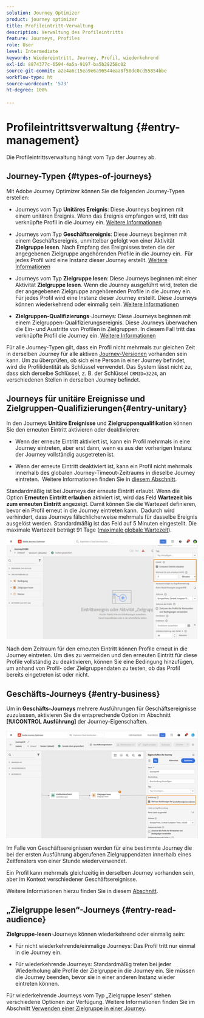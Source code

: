 ```yaml
---
solution: Journey Optimizer
product: journey optimizer
title: Profileintritt-Verwaltung
description: Verwaltung des Profileintritts
feature: Journeys, Profiles
role: User
level: Intermediate
keywords: Wiedereintritt, Journey, Profil, wiederkehrend
exl-id: 8874377c-6594-4a5a-9197-ba5b28258c02
source-git-commit: a2e4a6c15ea9e6a96544eaa8f58dc0cd55854bbe
workflow-type: ht
source-wordcount: '573'
ht-degree: 100%

---
```



# Profileintrittsverwaltung {#entry-management}

Die Profileintrittsverwaltung hängt vom Typ der Journey ab. 

## Journey-Typen {#types-of-journeys}

Mit Adobe Journey Optimizer können Sie die folgenden Journey-Typen erstellen:

* Journeys vom Typ **Unitäres Ereignis**: Diese Journeys beginnen mit einem unitären Ereignis. Wenn das Ereignis empfangen wird, tritt das verknüpfte Profil in die Journey ein. [Weitere Informationen](#entry-unitary)

* Journeys vom Typ **Geschäftsereignis**: Diese Journeys beginnen mit einem Geschäftsereignis, unmittelbar gefolgt von einer Aktivität **Zielgruppe lesen**. Nach Empfang des Ereignisses treten die der angegebenen Zielgruppe angehörenden Profile in die Journey ein.  Für jedes Profil wird eine Instanz dieser Journey erstellt. [Weitere Informationen](#entry-business)

* Journeys vom Typ **Zielgruppe lesen**: Diese Journeys beginnen mit einer Aktivität **Zielgruppe lesen**. Wenn die Journey ausgeführt wird, treten die der angegebenen Zielgruppe angehörenden Profile in die Journey ein. Für jedes Profil wird eine Instanz dieser Journey erstellt. Diese Journeys können wiederkehrend oder einmalig sein. [Weitere Informationen](#entry-read-audience)

* **Zielgruppen-Qualifizierungs**-Journeys: Diese Journeys beginnen mit einem Zielgruppen-Qualifizierungsereignis. Diese Journeys überwachen die Ein- und Austritte von Profilen in Zielgruppen. In diesem Fall tritt das verknüpfte Profil die Journey ein. [Weitere Informationen](#entry-unitary)

Für alle Journey-Typen gilt, dass ein Profil nicht mehrmals zur gleichen Zeit in derselben Journey für alle aktiven [Journey-Versionen](publishing-the-journey.md#journey-versions-journey-versions) vorhanden sein kann. Um zu überprüfen, ob sich eine Person in einer Journey befindet, wird die Profilidentität als Schlüssel verwendet. Das System lässt nicht zu, dass sich derselbe Schlüssel, z. B. der Schlüssel `CRMID=3224`, an verschiedenen Stellen in derselben Journey befindet.

## Journeys für unitäre Ereignisse und Zielgruppen-Qualifizierungen{#entry-unitary}

In den Journeys **Unitäre Ereignisse** und **Zielgruppenqualifikation** können Sie den erneuten Eintritt aktivieren oder deaktivieren:

* Wenn der erneute Eintritt aktiviert ist, kann ein Profil mehrmals in eine Journey eintreten, aber erst dann, wenn es aus der vorherigen Instanz der Journey vollständig ausgetreten ist.

* Wenn der erneute Eintritt deaktiviert ist, kann ein Profil nicht mehrmals innerhalb des globalen Journey-Timeout-Zeitraums in dieselbe Journey eintreten.  Weitere Informationen finden Sie in [diesem Abschnitt](../building-journeys/journey-properties.md#global_timeout).

Standardmäßig ist bei Journeys der erneute Eintritt erlaubt. Wenn die Option **Erneuten Eintritt erlauben** aktiviert ist, wird das Feld **Wartezeit bis zum erneuten Eintritt** angezeigt. Damit können Sie die Wartezeit definieren, bevor ein Profil erneut in die Journey eintreten kann.  Dadurch wird verhindert, dass Journeys fälschlicherweise mehrmals für dasselbe Ereignis ausgelöst werden. Standardmäßig ist das Feld auf 5 Minuten eingestellt. Die maximale Wartezeit beträgt 91 Tage ([maximale globale Wartezeit](journey-properties.md#global_timeout)).

<!--
When a journey ends, its status is **[!UICONTROL Closed]**. New individuals can no longer enter the journey. Persons already in the journey automatically exit the journey. 
-->

![](assets/journey-re-entrance.png)

Nach dem Zeitraum für den erneuten Eintritt können Profile erneut in die Journey eintreten. Um dies zu vermeiden und den erneuten Eintritt für diese Profile vollständig zu deaktivieren, können Sie eine Bedingung hinzufügen, um anhand von Profil- oder Zielgruppendaten zu testen, ob das Profil bereits eingetreten ist oder nicht.

<!--
Due to the 30-day journey timeout, when journey reentrance is not allowed, we cannot make sure the reentrance blocking will work more than 91 days. Indeed, as we remove all information about persons who entered the journey 91 days after they enter, we cannot know the person entered previously, more than 91 days ago. -->

## Geschäfts-Journeys {#entry-business}

<!--
Business events follow reentrance rules in the same way as for unitary events. If a journey allows reentrance, the next business event will be processed.
-->

Um in **Geschäfts-Journeys** mehrere Ausführungen für Geschäftsereignisse zuzulassen, aktivieren Sie die entsprechende Option im Abschnitt **[!UICONTROL Ausführung]** der Journey-Eigenschaften.

![](assets/business-entry.png)

Im Falle von Geschäftsereignissen werden für eine bestimmte Journey die bei der ersten Ausführung abgerufenen Zielgruppendaten innerhalb eines Zeitfensters von einer Stunde wiederverwendet.

Ein Profil kann mehrmals gleichzeitig in derselben Journey vorhanden sein, aber im Kontext verschiedener Geschäftsereignisse.

Weitere Informationen hierzu finden Sie in diesem [Abschnitt](../event/about-creating-business.md).

## „Zielgruppe lesen“-Journeys {#entry-read-audience}

**Zielgruppe-lesen**-Journeys können wiederkehrend oder einmalig sein:

* Für nicht wiederkehrende/einmalige Journeys: Das Profil tritt nur einmal in die Journey ein.

* Für wiederkehrende Journeys: Standardmäßig treten bei jeder Wiederholung alle Profile der Zielgruppe in die Journey ein. Sie müssen die Journey beenden, bevor sie in einer anderen Instanz wieder eintreten können.

Für wiederkehrende Journeys vom Typ „Zielgruppe lesen“ stehen verschiedene Optionen zur Verfügung. Weitere Informationen finden Sie im Abschnitt [Verwenden einer Zielgruppe in einer Journey](../building-journeys/read-audience.md).

<!--
After 91 days, a Read audience journey switches to the **Finished** status. This behavior is set for 91 days only (i.e. journey timeout default value) as all information about profiles who entered the journey is removed 91 days after they entered. Persons still in the journey automatically are impacted. They exit the journey after the 30 day timeout. 
-->
